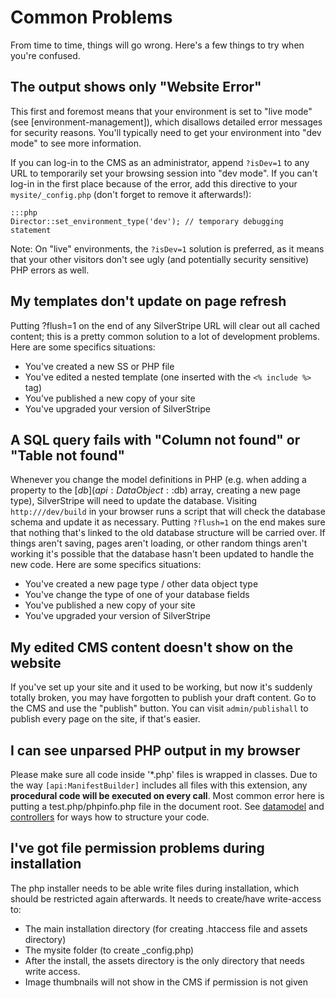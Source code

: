 # Common Problems

From time to time, things will go wrong.  Here's a few things to try when you're confused.

## The output shows only "Website Error"

This first and foremost means that your environment is set to "live mode" (see [environment-management]), which disallows detailed error messages for security reasons. You'll typically need to get your environment into "dev mode" to see more information.

If you can log-in to the CMS as an administrator, append `?isDev=1` to any URL to temporarily set your browsing session into "dev mode". If you can't log-in in the first place because of the error, add this directive to your `mysite/_config.php` (don't forget to remove it afterwards!):

	:::php
	Director::set_environment_type('dev'); // temporary debugging statement

Note: On "live" environments, the `?isDev=1` solution is preferred, as it means that your other visitors don't see ugly (and potentially security sensitive) PHP errors as well.

## My templates don't update on page refresh

Putting ?flush=1 on the end of any SilverStripe URL will clear out all cached content; this is a pretty common solution
to a lot of development problems.  Here are some specifics situations:

*  You've created a new SS or PHP file
*  You've edited a nested template (one inserted with the `<% include %>` tag)
*  You've published a new copy of your site
*  You've upgraded your version of SilverStripe

## A SQL query fails with "Column not found" or "Table not found"

Whenever you change the model definitions in PHP (e.g. when adding a property to the [$db](api:DataObject::$db) array,
creating a new page type), SilverStripe will need to update the database. Visiting `http://`<my-domain>`/dev/build` in
your browser runs a script that will check the database schema and update it as necessary.  Putting `?flush=1` on the
end makes sure that nothing that's linked to the old database structure will be carried over.  If things aren't saving,
pages aren't loading, or other random things aren't working it's possible that the database hasn't been updated to
handle the new code.  Here are some specifics situations:

*  You've created a new page type / other data object type
*  You've change the type of one of your database fields
*  You've published a new copy of your site
*  You've upgraded your version of SilverStripe

## My edited CMS content doesn't show on the website

If you've set up your site and it used to be working, but now it's suddenly totally broken, you may have forgotten to
publish your draft content.  Go to the CMS and use the "publish" button.  You can visit `admin/publishall` to publish
every page on the site, if that's easier.

## I can see unparsed PHP output in my browser

Please make sure all code inside '*.php' files is wrapped in classes. Due to the way `[api:ManifestBuilder]`
includes all files with this extension, any **procedural code will be executed on every call**. Most common error here
is putting a test.php/phpinfo.php file in the document root. See [datamodel](/topics/datamodel) and [controllers](/topics/controllers)
for ways how to structure your code.

## I've got file permission problems during installation

The php installer needs to be able write files during installation, which should be restricted again afterwards. It
needs to create/have write-access to:

 * The main installation directory (for creating .htaccess file and assets directory)
 * The mysite folder (to create _config.php)
 * After the install, the assets directory is the only directory that needs write access.
 * Image thumbnails will not show in the CMS if permission is not given 